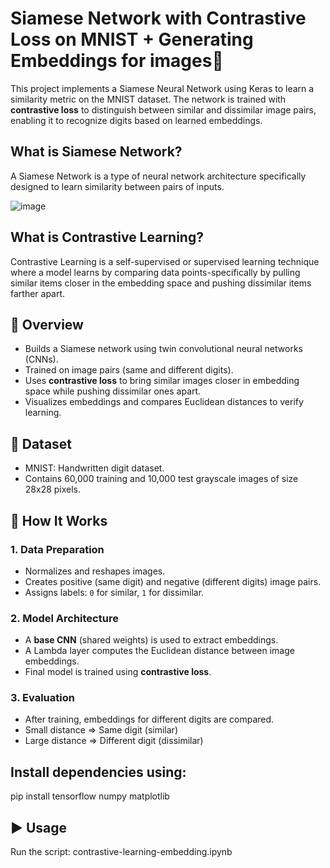 # Siamese Network with Contrastive Loss on MNIST + Generating Embeddings for images🧠
This project implements a Siamese Neural Network using Keras to learn a similarity metric on the MNIST dataset. The network is trained with **contrastive loss** to distinguish between similar and dissimilar image pairs, enabling it to recognize digits based on learned embeddings.

## What is Siamese Network?
A Siamese Network is a type of neural network architecture specifically designed to learn similarity between pairs of inputs.

![image](https://github.com/user-attachments/assets/49784c63-625e-4820-a87f-fffc15bd9e4e)

## What is Contrastive Learning?
Contrastive Learning is a self-supervised or supervised learning technique where a model learns by comparing data points-specifically by pulling similar items closer in the embedding space and pushing dissimilar items farther apart.

## 📌 Overview
- Builds a Siamese network using twin convolutional neural networks (CNNs).
- Trained on image pairs (same and different digits).
- Uses **contrastive loss** to bring similar images closer in embedding space while pushing dissimilar ones apart.
- Visualizes embeddings and compares Euclidean distances to verify learning.

## 🧪 Dataset
- MNIST: Handwritten digit dataset.
- Contains 60,000 training and 10,000 test grayscale images of size 28x28 pixels.

## 🚀 How It Works
### 1. Data Preparation
- Normalizes and reshapes images.
- Creates positive (same digit) and negative (different digits) image pairs.
- Assigns labels: `0` for similar, `1` for dissimilar.

### 2. Model Architecture
- A **base CNN** (shared weights) is used to extract embeddings.
- A Lambda layer computes the Euclidean distance between image embeddings.
- Final model is trained using **contrastive loss**.

### 3. Evaluation
- After training, embeddings for different digits are compared.
- Small distance => Same digit (similar)
- Large distance => Different digit (dissimilar)

## Install dependencies using:
pip install tensorflow numpy matplotlib

## ▶️ Usage
Run the script: contrastive-learning-embedding.ipynb

